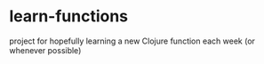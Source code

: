 # learn-functions
project for hopefully learning a new Clojure function each week (or whenever possible)
